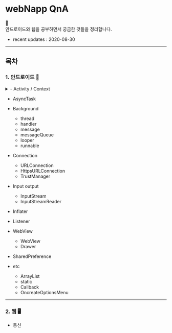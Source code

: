 # webNapp QnA

👻 <br>
안드로이드와 웹을 공부하면서 궁금한 것들을 정리합니다.

- recent updates : 2020-08-30

---
## 목차

### 1. 안드로이드 📱

  
  <details>
    <summary>  - Activity / Context </summary>
      <div markdown="1">

        |제목|내용|
        |--|--|
        |1|1|
        |2|10|

      </div>
  </details>

  - AsyncTask
 
  - Background
    * thread
    * handler
    * message
    * messageQueue
    * looper
    * runnable
  
  - Connection
    * URLConnection
    * HttpsURLConnection
    * TrustManager

  - Input output
    * InputStream 
    * InputStreamReader
    
  - Inflater
    
  - Listener
    
  - WebView
    * WebView 
    * Drawer

  - SharedPreference
    
  - etc
    * ArrayList<HashMap>
    * static 
    * Callback
    * OncreateOptionsMenu
    
--- 

### 2. 웹  🖥

  - 통신

